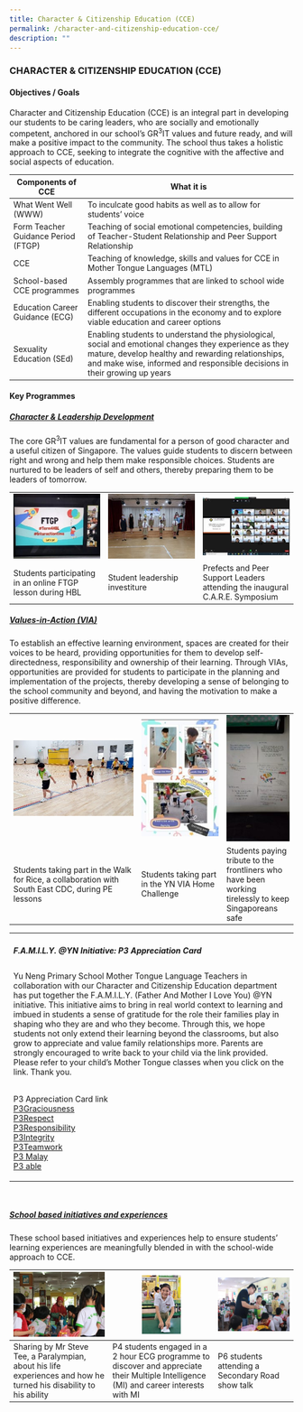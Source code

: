 ```yaml
---
title: Character & Citizenship Education (CCE)
permalink: /character-and-citizenship-education-cce/
description: ""
---
```

### CHARACTER &amp; CITIZENSHIP EDUCATION (CCE)

#### Objectives / Goals

Character and Citizenship Education (CCE) is an integral part in developing our students to be caring leaders, who are socially and emotionally competent, anchored in our school’s GR<sup>3</sup>IT values and future ready, and will make a positive impact to the community. The school thus takes a holistic approach to CCE, seeking to integrate the cognitive with the affective and social aspects of education.

| Components of CCE | What it is |
|---|---|
| What Went Well (WWW) | To inculcate good habits as well as to allow for students’ voice |
| Form Teacher Guidance Period (FTGP) | Teaching of social emotional competencies, building of Teacher-Student Relationship and Peer Support Relationship |
| CCE | Teaching of knowledge, skills and values for CCE in Mother Tongue Languages (MTL) |
| School-based CCE programmes | Assembly programmes that are linked to school wide programmes |
| Education Career Guidance (ECG) | Enabling students to discover their strengths, the different occupations in the economy and to explore viable education and career options |
| Sexuality Education (SEd) | Enabling students to understand the physiological, social and emotional changes they experience as they mature, develop healthy and rewarding relationships, and make wise, informed and responsible decisions in their growing up years |

#### Key Programmes

<h5><u>Character &amp; Leadership Development</u></h5>

The core GR<sup>3</sup>IT values are fundamental for a person of good character and a useful citizen of Singapore. The values guide students to discern between right and wrong and help them make responsible choices. Students are nurtured to be leaders of self and others, thereby preparing them to be leaders of tomorrow.
<table>
  <tbody><tr>
    <td width="33%">
			<img src="/images/1-300x225.jpg">
		</td>
    <td width="33%">
			<img src="/images/2-300x225.jpg">
		</td>
		<td width="33%">
			<img src="/images/3-300x200.jpg">
		</td>
	</tr>
  <tr>
    <td>Students participating in an online FTGP lesson during HBL</td>
    <td>Student leadership investiture</td>
    <td>Prefects and Peer Support Leaders attending the inaugural C.A.R.E. Symposium</td>
  </tr>
</tbody></table>

<h5><u>Values-in-Action (VIA)</u></h5>

To establish an effective learning environment, spaces are created for their voices to be heard, providing opportunities for them to develop self-directedness, responsibility and ownership of their learning. Through VIAs, opportunities are provided for students to participate in the planning and implementation of the projects, thereby developing a sense of belonging to the school community and beyond, and having the motivation to make a positive difference.

<table>
  <tbody><tr>
    <td width="45%">
			<img src="/images/4VIA.jpg">
		</td>
    <td width="30%">
			<img src="/images/5-199x300.jpg">
		</td>
		<td width="25%">
			<img src="/images/6-150x300.jpg">
		</td>
  </tr>
  <tr>
    <td>Students taking part in the Walk for Rice, a collaboration with South East CDC, during PE lessons</td>
    <td>Students taking part in the YN VIA Home Challenge</td>
    <td>Students paying tribute to the frontliners who have been working tirelessly to keep Singaporeans safe</td>
  </tr>
</tbody></table>

<table>
	<tbody><tr>
		<td colspan="3">
			<h5>F.A.M.I.L.Y. @YN Initiative: P3 Appreciation Card</h5>
		</td>
	</tr>
	<tr>
		<td colspan="3">	   
Yu Neng Primary School Mother Tongue Language Teachers in collaboration with our Character and Citizenship Education department has put together the F.A.M.I.L.Y. (Father And Mother I Love You) @YN initiative. This initiative aims to bring in real world context to learning and imbued in students a sense of gratitude for the role their families play in shaping who they are and who they become. Through this, we hope students not only extend their learning beyond the classrooms, but also grow to appreciate and value family relationships more. Parents are strongly encouraged to write back to your child via the link provided. Please refer to your child’s Mother Tongue classes when you click on the link. Thank you.<br><br>
			
P3 Appreciation Card link<br>
[P3Graciousness](https://padlet.com/lim_hl/3gr-5o6f6uxesjsfm3yv) <br>
[P3Respect](https://padlet.com/lim_hl/3rp-9tzihew2dn8tmzv3)<br>
[P3Responsibility](https://padlet.com/lim_hl/3ry-8z2il9st8v1rr1t0) <br>
[P3Integrity](https://padlet.com/LIMHL/3in-g5r0fbdfca8byzzu)<br>
[P3Teamwork](https://padlet.com/LIMHL/3tm-smevnao1tb4a99rv) <br>
[P3 Malay](https://padlet.com/LIMHL/3ml-appreciation-card-9ty07enzb17yr6yx)<br>
[P3 able](https://padlet.com/lim_hl_a1/p3-abled-jmep5f37u15no2w)<br>
		</td>
	</tr>
</tbody></table><br>

<h5><u>School based initiatives and experiences</u></h5>

These school based initiatives and experiences help to ensure students’ learning experiences are meaningfully blended in with the school-wide approach to CCE.

| ![](/images/citizen1.jpg) | <img src="/images/citizen2.jpg" style="width:40%"> | ![](/images/citizen3.jpg) | 
|---|---|---|
| Sharing by Mr Steve Tee, a Paralympian, about his life experiences and how he turned his disability to his ability | P4 students engaged in a 2 hour ECG programme to discover and appreciate their Multiple Intelligence (MI) and career interests with MI | P6 students attending a Secondary Road show talk |